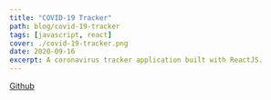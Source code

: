 ```yaml
---
title: "COVID-19 Tracker"
path: blog/covid-19-tracker
tags: [javascript, react]
cover: ./covid-19-tracker.png
date: 2020-09-16
excerpt: A coronavirus tracker application built with ReactJS.
---
```



<a href="https://github.com/eskimojamz/covid19-tracker-app">Github</a>
       